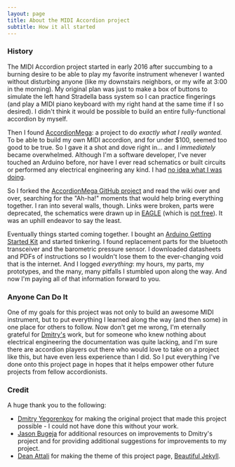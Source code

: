 ```yaml
---
layout: page
title: About the MIDI Accordion project
subtitle: How it all started
---
```


### History

The MIDI Accordion project started in early 2016 after succumbing to a burning desire to be able to play my favorite instrument whenever I wanted without disturbing anyone (like my downstairs neighbors, or my wife at 3:00 in the morning).  My original plan was just to make a box of buttons to simulate the left hand Stradella bass system so I can practice fingerings (and play a MIDI piano keyboard with my right hand at the same time if I so desired).  I didn't think it would be possible to build an entire fully-functional accordion by myself.

Then I found [AccordionMega](https://github.com/accordion-mega/AccordionMega/wiki/Accordion-Mega-story): a project to do *exactly what I really wanted.*  To be able to build my own MIDI accordion, and for under $100, seemed too good to be true.  So I gave it a shot and dove right in... and I *immediately* became overwhelmed.  Although I'm a software developer, I've never touched an Arduino before, nor have I ever read schematics or built circuits or performed any electrical engineering any kind.  I had [no idea what I was doing](http://i1.kym-cdn.com/photos/images/facebook/000/234/765/b7e.jpg).

So I forked the [AccordionMega GitHub project](https://github.com/accordion-mega/AccordionMega) and read the wiki over and over, searching for the "Ah-ha!" moments that would help bring everything together.  I ran into several walls, though.  Links were broken, parts were deprecated, the schematics were drawn up in [EAGLE](https://cadsoft.io/) (which is [not free](https://cadsoft.io/pricing/)).  It was an uphill endeavor to say the least.

Eventually things started coming together.  I bought an [Arduino Getting Started Kit](https://www.amazon.com/gp/product/B00HI0RYJK) and started tinkering.  I found replacement parts for the bluetooth transceiver and the barometric pressure sensor.  I downloaded datasheets and PDFs of instructions so I wouldn't lose them to the ever-changing void that is the internet.  And I logged *everything*: my hours, my parts, my prototypes, and the many, many pitfalls I stumbled upon along the way.  And now I'm paying all of that information forward to you.

### Anyone Can Do It

One of my goals for this project was not only to build an awesome MIDI instrument, but to put everything I learned along the way (and then some) in one place for others to follow.  Now don't get me wrong, I'm eternally grateful for [Dmitry's](https://github.com/accordion-mega) work, but for someone who knew nothing about electrical engineering the documentation was quite lacking, and I'm sure there are accordion players out there who would love to take on a project like this, but have even less experience than I did.  So I put everything I've done onto this project page in hopes that it helps empower other future projects from fellow accordionists.

### Credit

A huge thank you to the following:

- [Dmitry Yegorenkov](https://github.com/accordion-mega) for making the original project that made this project possible - I could not have done this without your work.
- [Jason Bugeja](https://github.com/JasonBugeja/AccordionMega_USB_Keyb) for additional resources on improvements to Dmitry's project and for providing additional suggestions for improvements to my project.
- [Dean Attali](http://deanattali.com/) for making the theme of this project page, [Beautiful Jekyll](http://deanattali.com/beautiful-jekyll/).
